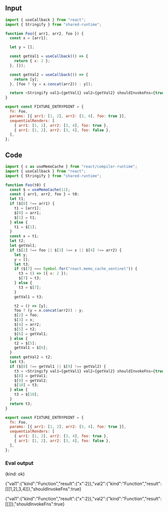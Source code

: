 
## Input

```javascript
import { useCallback } from "react";
import { Stringify } from "shared-runtime";

function Foo({ arr1, arr2, foo }) {
  const x = [arr1];

  let y = [];

  const getVal1 = useCallback(() => {
    return { x: 2 };
  }, []);

  const getVal2 = useCallback(() => {
    return [y];
  }, [foo ? (y = x.concat(arr2)) : y]);

  return <Stringify val1={getVal1} val2={getVal2} shouldInvokeFns={true} />;
}

export const FIXTURE_ENTRYPOINT = {
  fn: Foo,
  params: [{ arr1: [1, 2], arr2: [3, 4], foo: true }],
  sequentialRenders: [
    { arr1: [1, 2], arr2: [3, 4], foo: true },
    { arr1: [1, 2], arr2: [3, 4], foo: false },
  ],
};

```

## Code

```javascript
import { c as useMemoCache } from "react/compiler-runtime";
import { useCallback } from "react";
import { Stringify } from "shared-runtime";

function Foo(t0) {
  const $ = useMemoCache(11);
  const { arr1, arr2, foo } = t0;
  let t1;
  if ($[0] !== arr1) {
    t1 = [arr1];
    $[0] = arr1;
    $[1] = t1;
  } else {
    t1 = $[1];
  }
  const x = t1;
  let t2;
  let getVal1;
  if ($[2] !== foo || $[3] !== x || $[4] !== arr2) {
    let y;
    y = [];
    let t3;
    if ($[7] === Symbol.for("react.memo_cache_sentinel")) {
      t3 = () => ({ x: 2 });
      $[7] = t3;
    } else {
      t3 = $[7];
    }
    getVal1 = t3;

    t2 = () => [y];
    foo ? (y = x.concat(arr2)) : y;
    $[2] = foo;
    $[3] = x;
    $[4] = arr2;
    $[5] = t2;
    $[6] = getVal1;
  } else {
    t2 = $[5];
    getVal1 = $[6];
  }
  const getVal2 = t2;
  let t3;
  if ($[8] !== getVal1 || $[9] !== getVal2) {
    t3 = <Stringify val1={getVal1} val2={getVal2} shouldInvokeFns={true} />;
    $[8] = getVal1;
    $[9] = getVal2;
    $[10] = t3;
  } else {
    t3 = $[10];
  }
  return t3;
}

export const FIXTURE_ENTRYPOINT = {
  fn: Foo,
  params: [{ arr1: [1, 2], arr2: [3, 4], foo: true }],
  sequentialRenders: [
    { arr1: [1, 2], arr2: [3, 4], foo: true },
    { arr1: [1, 2], arr2: [3, 4], foo: false },
  ],
};

```
      
### Eval output
(kind: ok) <div>{"val1":{"kind":"Function","result":{"x":2}},"val2":{"kind":"Function","result":[[[1,2],3,4]]},"shouldInvokeFns":true}</div>
<div>{"val1":{"kind":"Function","result":{"x":2}},"val2":{"kind":"Function","result":[[]]},"shouldInvokeFns":true}</div>